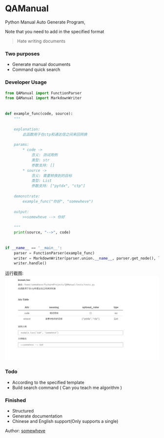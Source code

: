 # QAManual
Python Manual Auto Generate Program,

Note that you need to add in the specified format

> Hate writing documents 

### Two purposes

- Generate manual documents
- Command quick search

### Developer Usage
```python
from QAManual import FunctionParser
from QAManual import MarkdownWriter


def example_func(code, source):
    """

    explanation:
        此函数用于在ctp和通达信之间来回转换

    params:
        * code ->
            含义: 测试用例
            类型: str
            参数支持: []
        * source ->
            含义: 需要转换到的目标
            类型: List
            参数支持: ["pytdx", "ctp"]

    demonstrate:
        example_func("你好", "somewheve")

    output:
        >>somewheve --> 你好

    """
    print(source, "-->", code)


if __name__ == '__main__':
    parser = FunctionParser(example_func)
    writer = MarkdownWriter(parser.union.__name__, parser.get_node(), language="zh")
    writer.handle()
```

运行截图:
    ![ex](source/e_snapshot.png)

### Todo
- According to the specified template
- Build search command ( Can you  teach me algorithm )

###  Finished
- Structured
- Generate documentation 
- Chinese and English support(Only supports a single)


Author: [somewheve](https://github.com/somewheve)